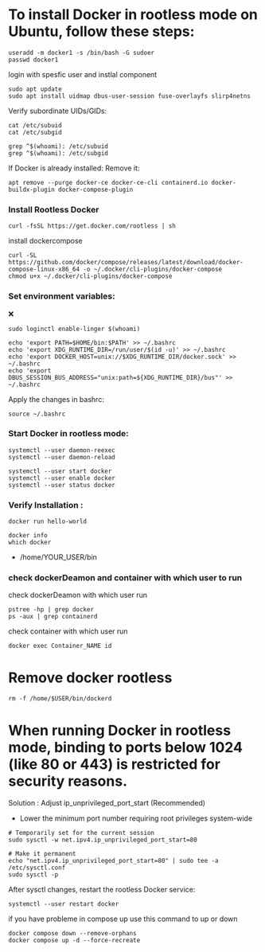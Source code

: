 
# To install Docker in rootless mode on Ubuntu, follow these steps:
```
useradd -m docker1 -s /bin/bash -G sudoer
passwd docker1
```
login with spesfic user and instlal component

```
sudo apt update
sudo apt install uidmap dbus-user-session fuse-overlayfs slirp4netns
```

Verify subordinate UIDs/GIDs:
```
cat /etc/subuid
cat /etc/subgid
```
```
grep ^$(whoami): /etc/subuid
grep ^$(whoami): /etc/subgid
```

If Docker is already installed: Remove it:

```
apt remove --purge docker-ce docker-ce-cli containerd.io docker-buildx-plugin docker-compose-plugin
```

### Install Rootless Docker
```
curl -fsSL https://get.docker.com/rootless | sh

```
install dockercompose
```
curl -SL https://github.com/docker/compose/releases/latest/download/docker-compose-linux-x86_64 -o ~/.docker/cli-plugins/docker-compose
chmod u+x ~/.docker/cli-plugins/docker-compose
```
### Set environment variables:
:x:
```
sudo loginctl enable-linger $(whoami)
```
```
echo 'export PATH=$HOME/bin:$PATH' >> ~/.bashrc
echo 'export XDG_RUNTIME_DIR=/run/user/$(id -u)' >> ~/.bashrc
echo 'export DOCKER_HOST=unix://$XDG_RUNTIME_DIR/docker.sock' >> ~/.bashrc
echo 'export DBUS_SESSION_BUS_ADDRESS="unix:path=${XDG_RUNTIME_DIR}/bus"' >> ~/.bashrc
```
Apply the changes in bashrc:
```
source ~/.bashrc
```

### Start Docker in rootless mode:
```
systemctl --user daemon-reexec
systemctl --user daemon-reload

systemctl --user start docker
systemctl --user enable docker
systemctl --user status docker
```
### Verify Installation :

```
docker run hello-world
```

```
docker info
which docker
```
- /home/YOUR_USER/bin

### check dockerDeamon and container with which user to run 
check dockerDeamon with which user run
```
pstree -hp | grep docker
ps -aux | grep containerd
```

check container with which user run 
```
docker exec Container_NAME id
```

# Remove docker rootless
```
rm -f /home/$USER/bin/dockerd
```

# When running Docker in rootless mode, binding to ports below 1024 (like 80 or 443) is restricted for security reasons.

Solution : Adjust ip_unprivileged_port_start (Recommended)
- Lower the minimum port number requiring root privileges system-wide
```
# Temporarily set for the current session
sudo sysctl -w net.ipv4.ip_unprivileged_port_start=80

# Make it permanent
echo "net.ipv4.ip_unprivileged_port_start=80" | sudo tee -a /etc/sysctl.conf
sudo sysctl -p
```
After sysctl changes, restart the rootless Docker service:
```
systemctl --user restart docker
```
if you have probleme in compose up use this command to up or down
```
docker compose down --remove-orphans
docker compose up -d --force-recreate
```



